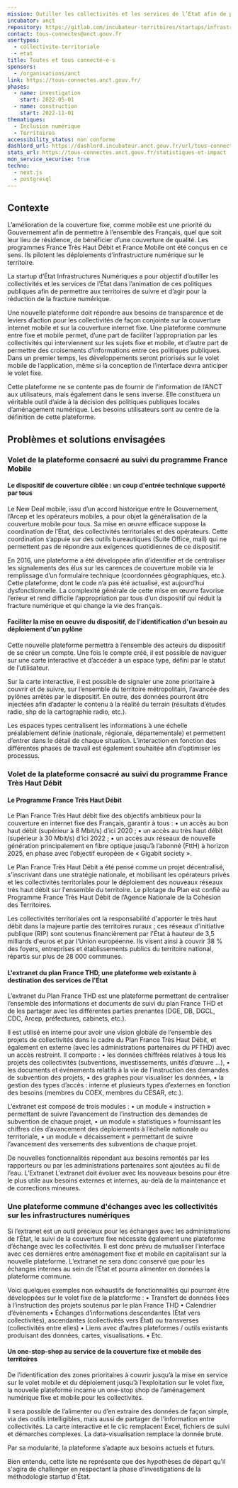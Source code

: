 ```yaml
---
mission: Outiller les collectivités et les services de l’Etat afin de permettre aux territoires de suivre et d’agir pour la réduction de la fracture numérique.
incubator: anct
repository: https://gitlab.com/incubateur-territoires/startups/infrastructures-numeriques/infra-num
contact: tous-connectes@anct.gouv.fr
usertypes:
  - collectivite-territoriale
  - etat
title: Toutes et tous connecté·e·s
sponsors:
  - /organisations/anct
link: https://tous-connectes.anct.gouv.fr/
phases:
  - name: investigation
    start: 2022-05-01
  - name: construction
    start: 2022-11-01
thematiques:
  - Inclusion numérique
  - Territoires
accessibility_status: non conforme
dashlord_url: https://dashlord.incubateur.anct.gouv.fr/url/tous-connectes-anct-gouv-fr/
stats_url: https://tous-connectes.anct.gouv.fr/statistiques-et-impact
mon_service_securise: true
techno:
  - next.js
  - postgresql
---
```

## Contexte

L’amélioration de la couverture fixe, comme mobile est une priorité du Gouvernement afin de permettre à l’ensemble des Français, quel que soit leur lieu de résidence, de bénéficier d’une couverture de qualité. Les programmes France Très Haut Débit et France Mobile ont été conçus en ce sens. Ils pilotent les déploiements d’infrastructure numérique sur le territoire.

La startup d’État Infrastructures Numériques a pour objectif d’outiller les collectivités et les services de l’État dans l’animation de ces politiques publiques afin de permettre aux territoires de suivre et d’agir pour la réduction de la fracture numérique.

Une nouvelle plateforme doit répondre  aux besoins de transparence et de leviers d’action pour les collectivités de façon conjointe sur la couverture internet mobile et sur la couverture internet fixe. Une plateforme commune entre fixe et mobile permet, d’une part de faciliter l’appropriation par les collectivités qui interviennent sur les sujets fixe et mobile, et d’autre part de permettre des croisements d’informations entre ces politiques publiques. Dans un premier temps, les développements seront priorisés sur le volet mobile de l’application, même si la conception de l’interface devra anticiper le volet fixe. 

Cette plateforme ne se contente pas de fournir de l’information de l’ANCT aux utilisateurs, mais également dans le sens inverse. Elle constituera un véritable outil d’aide à la décision des politiques publiques locales d’aménagement numérique. Les besoins utilisateurs sont au centre de la définition de cette plateforme.

## Problèmes et solutions envisagées

### Volet de la plateforme consacré au suivi du programme France Mobile

#### Le dispositif de couverture ciblée : un coup d'entrée technique supporté par tous

Le New Deal mobile, issu d’un accord historique entre le Gouvernement, l’Arcep et les opérateurs mobiles, a pour objet la généralisation de la couverture mobile pour tous. 
Sa mise en œuvre efficace suppose la coordination de l’Etat, des collectivités territoriales et des opérateurs. Cette coordination s’appuie sur des outils bureautiques (Suite Office, mail) qui ne permettent pas de répondre aux exigences quotidiennes de ce dispositif.

En 2016, une plateforme a été développée afin d’identifier et de centraliser les signalements des élus sur les carences de couverture mobile via le remplissage d’un formulaire technique (coordonnées géographiques, etc.).
Cette plateforme, dont le code n’a pas été actualisé, est aujourd’hui dysfonctionnelle. 
La complexité générale de cette mise en œuvre favorise l’erreur et rend difficile l’appropriation par tous d’un dispositif qui réduit la fracture numérique et qui change la vie des français.

#### Faciliter la mise en oeuvre du dispositif, de l'identification d'un besoin au déploiement d'un pylône

Cette nouvelle plateforme permettra à l’ensemble des acteurs du dispositif de se créer un compte. Une fois le compte créé, il est possible de naviguer sur une carte interactive et d’accéder à un espace type, défini par le statut de l’utilisateur.

Sur la carte interactive, il est possible de signaler une zone prioritaire à couvrir et de suivre, sur l’ensemble du territoire métropolitain, l’avancée des pylônes arrêtés par le dispositif. En outre, des données pourront être injectées afin d’adapter le contenu à la réalité du terrain (résultats d’études radio, shp de la cartographie radio, etc.).

Les espaces types centralisent les informations à une échelle préalablement définie (nationale, régionale, départementale) et permettent d’entrer dans le détail de chaque situation. L’interaction en fonction des différentes phases de travail est également souhaitée afin d’optimiser les processus.

### Volet de la plateforme consacré au suivi du programme France Très Haut Débit

#### Le Programme France Très Haut Débit

Le Plan France Très Haut débit fixe des objectifs ambitieux pour la couverture en internet fixe des Français, garantir à tous :
•	un accès au bon haut débit (supérieur à 8 Mbit/s) d’ici 2020 ;
•	un accès au très haut débit (supérieur à 30 Mbit/s) d’ici 2022 ;
•	un accès aux réseaux de nouvelle génération principalement en fibre optique jusqu’à l’abonné (FttH) à horizon 2025, en phase avec l’objectif européen de « Gigabit society ».

Le Plan France Très Haut Débit a été pensé comme un projet décentralisé, s'inscrivant dans une stratégie nationale, et mobilisant les opérateurs privés et les collectivités territoriales pour le déploiement des nouveaux réseaux très haut débit sur l'ensemble du territoire. Le pilotage du Plan est confié au Programme France Très Haut Débit de l’Agence Nationale de la Cohésion des Territoires.

Les collectivités territoriales ont la responsabilité d'apporter le très haut débit dans la majeure partie des territoires ruraux ; ces réseaux d'initiative publique (RIP) sont soutenus financièrement par l'État à hauteur de 3,5 milliards d'euros et par l’Union européenne. Ils visent ainsi à couvrir 38 % des foyers, entreprises et établissements publics du territoire national, répartis sur plus de 28 000 communes.

#### L'extranet du plan France THD, une plateforme web existante à destination des services de l'Etat

L’extranet du Plan France THD est une plateforme permettant de centraliser l’ensemble des informations et documents de suivi du plan France THD et de les partager avec les différentes parties prenantes (DGE, DB, DGCL, CDC, Arcep, préfectures, cabinets, etc.).

Il est utilisé en interne pour avoir une vision globale de l’ensemble des projets de collectivités dans le cadre du Plan France Très Haut Débit, et également en externe (avec les administrations partenaires du PFTHD)  avec un accès restreint. Il comporte :
•	les données chiffrées relatives à tous les projets des collectivités (subventions, investissements, unités d’œuvre …),
•	les documents et événements relatifs à la vie de l’instruction des demandes de subvention des projets,
•	des graphes pour visualiser les données,
•	la gestion des types d’accès : interne et plusieurs types d’externes en fonction des besoins (membres du COEX, membres du CESAR, etc.).

L’extranet est composé de trois modules :
•	un module « instruction » permettant de suivre l’avancement de l’instruction des demandes de subvention de chaque projet,
•	un module « statistiques » fournissant les chiffres clés d’avancement des déploiements à l’échelle nationale ou territoriale,
•	un module « décaissement » permettant de suivre l’avancement des versements des subventions de chaque projet.

De nouvelles fonctionnalités répondant aux besoins remontés par les rapporteurs ou par les administrations partenaires sont ajoutées au fil de l’eau. L’Extranet L’extranet doit évoluer avec les nouveaux besoins pour être le plus utile aux besoins externes et internes, au-delà de la maintenance et de corrections mineures. 

### Une plateforme commune d'échanges avec les collectivités sur les infrastructures numériques

Si l’extranet est un outil précieux pour les échanges avec les administrations de l’État, le suivi de la couverture fixe nécessite également une plateforme d’échange avec les collectivités. Il est donc prévu de mutualiser l’interface avec ces dernières entre aménagement fixe et mobile en capitalisant sur la nouvelle plateforme. L’extranet ne sera donc conservé que pour les échanges internes au sein de l’État et pourra alimenter en données la plateforme commune. 

Voici quelques exemples non exhaustifs de fonctionnalités qui pourront être développées sur le volet fixe de la plateforme :
•	Transfert de données liées à l’instruction des projets soutenus par le plan France THD 
•	Calendrier d’évènements 
•	Échanges d’informations descendantes (État vers collectivités), ascendantes (collectivités vers État) ou transverses (collectivités entre elles)
•	Liens avec d’autres plateformes / outils existants produisant des données, cartes, visualisations.
•	Etc.

#### Un one-stop-shop au service de la couverture fixe et mobile des territoires

De l’identification des zones prioritaires à couvrir jusqu’à la mise en service sur le volet mobile et du déploiement jusqu’à l’exploitation sur le volet fixe, la nouvelle plateforme incarne un one-stop shop de l’aménagement numérique fixe et mobile pour les collectivités. 

Il sera possible de l’alimenter ou d’en extraire des données de façon simple, via des outils intelligibles, mais aussi de partager de l’information entre collectivités. La carte interactive et le clic remplacent Excel, fichiers de suivi et démarches complexes. La data-visualisation remplace la donnée brute.

Par sa modularité, la plateforme s’adapte aux besoins actuels et futurs.

Bien entendu, cette liste ne représente que des hypothèses de départ qu'il s'agira de challenger en respectant la phase d'investigations de la méthodologie startup d'État.